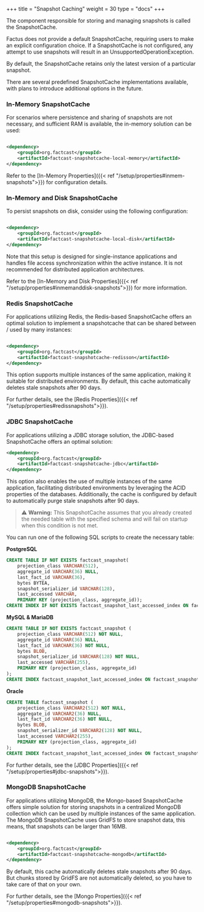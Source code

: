 +++
title = "Snapshot Caching"
weight = 30
type = "docs"
+++

The component responsible for storing and managing snapshots is called the SnapshotCache.

Factus does not provide a default SnapshotCache, requiring users to make an explicit configuration choice. If a
SnapshotCache is not configured, any attempt to use snapshots will result in an UnsupportedOperationException.

By default, the SnapshotCache retains only the latest version of a particular snapshot.

There are several predefined SnapshotCache implementations available, with plans to introduce additional options in the
future.

### In-Memory SnapshotCache

For scenarios where persistence and sharing of snapshots are not necessary, and sufficient RAM is available, the
in-memory solution can be used:

```xml

<dependency>
    <groupId>org.factcast</groupId>
    <artifactId>factcast-snapshotcache-local-memory</artifactId>
</dependency>
```

Refer to the [In-Memory Properties]({{< ref "/setup/properties#inmem-snapshots">}}) for configuration details.

### In-Memory and Disk SnapshotCache

To persist snapshots on disk, consider using the following configuration:

```xml

<dependency>
    <groupId>org.factcast</groupId>
    <artifactId>factcast-snapshotcache-local-disk</artifactId>
</dependency>
```

Note that this setup is designed for single-instance applications and handles file access synchronization within the
active instance. It is not recommended for distributed application architectures.

Refer to the [In-Memory and Disk Properties]({{< ref "/setup/properties#inmemanddisk-snapshots">}}) for more
information.

### Redis SnapshotCache

For applications utilizing Redis, the Redis-based SnapshotCache offers an optimal solution to implement a
snapshotcache that can be shared between / used by many instances:

```xml

<dependency>
    <groupId>org.factcast</groupId>
    <artifactId>factcast-snapshotcache-redisson</artifactId>
</dependency>
```

This option supports multiple instances of the same application, making it suitable for distributed environments. By
default, this cache automatically deletes stale snapshots after 90 days.

For further details, see the [Redis Properties]({{< ref "/setup/properties#redissnapshots">}}).

### JDBC SnapshotCache

For applications utilizing a JDBC storage solution, the JDBC-based SnapshotCache offers an optimal solution:

```xml
<dependency>
    <groupId>org.factcast</groupId>
    <artifactId>factcast-snapshotcache-jdbc</artifactId>
</dependency>
```

This option also enables the use of multiple instances of the same application, facilitating distributed environments by
leveraging the ACID properties of the databases. Additionally, the cache is configured by default to automatically
purge stale snapshots after 90 days.

> ⚠️ **Warning:** This SnapshotCache assumes that you already created the needed table with the specified schema and
> will fail on startup when this condition is not met.

You can run one of the following SQL scripts to create the necessary table:

**PostgreSQL**

```sql
CREATE TABLE IF NOT EXISTS factcast_snapshot(
    projection_class VARCHAR(512),
    aggregate_id VARCHAR(36) NULL,
    last_fact_id VARCHAR(36),
    bytes BYTEA,
    snapshot_serializer_id VARCHAR(128),
    last_accessed VARCHAR,
    PRIMARY KEY (projection_class, aggregate_id));
CREATE INDEX IF NOT EXISTS factcast_snapshot_last_accessed_index ON factcast_snapshot(last_accessed);
```

**MySQL & MariaDB**

```sql
CREATE TABLE IF NOT EXISTS factcast_snapshot (
    projection_class VARCHAR(512) NOT NULL,
    aggregate_id VARCHAR(36) NULL,
    last_fact_id VARCHAR(36) NOT NULL,
    bytes BLOB,
    snapshot_serializer_id VARCHAR(128) NOT NULL,
    last_accessed VARCHAR(255),
    PRIMARY KEY (projection_class, aggregate_id)
);
CREATE INDEX factcast_snapshot_last_accessed_index ON factcast_snapshot (last_accessed);
```

**Oracle**

```sql
CREATE TABLE factcast_snapshot (
    projection_class VARCHAR2(512) NOT NULL,
    aggregate_id VARCHAR2(36) NULL,
    last_fact_id VARCHAR2(36) NOT NULL,
    bytes BLOB,
    snapshot_serializer_id VARCHAR2(128) NOT NULL,
    last_accessed VARCHAR2(255),
    PRIMARY KEY (projection_class, aggregate_id)
);
CREATE INDEX factcast_snapshot_last_accessed_index ON factcast_snapshot (last_accessed);
```

For further details, see the [JDBC Properties]({{< ref "/setup/properties#jdbc-snapshots">}}).

### MongoDB SnapshotCache

For applications utilizing MongoDB, the Mongo-based SnapshotCache offers simple solution for storing snapshots in a 
centralized MongoDB collection which can be used by multiple instances of the same application.
The MongoDB SnapshotCache uses GridFS to store snapshot data, this means, that snapshots can be larger than 16MB. 

```xml

<dependency>
    <groupId>org.factcast</groupId>
    <artifactId>factcast-snapshotcache-mongodb</artifactId>
</dependency>
```

By default, this cache automatically deletes stale snapshots after 90 days. But chunks stored by GridFS are not 
automatically deleted, so you have to take care of that on your own.

For further details, see the [Mongo Properties]({{< ref "/setup/properties#mongodb-snapshots">}}).

